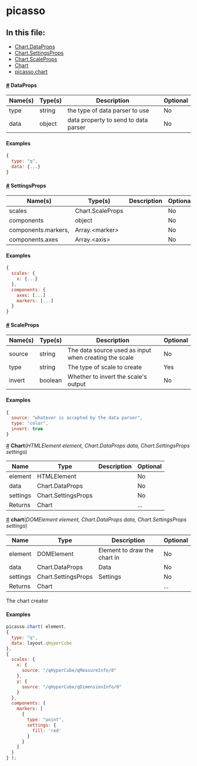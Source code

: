 # picasso
## In this file:
* <a href="#Chart.DataProps">Chart.DataProps</a>
* <a href="#Chart.SettingsProps">Chart.SettingsProps</a>
* <a href="#Chart.ScaleProps">Chart.ScaleProps</a>
* <a href="#Chart">Chart</a>
* <a href="#picasso.chart">picasso.chart</a>

#### <a name='Chart.DataProps' href='#Chart.DataProps'>#</a> DataProps
|Name(s)|Type(s)|Description|Optional|
|-------|-------|-----------|--------|
| type | string | the type of data parser to use | No |
| data | object | data property to send to data parser | No |

#### Examples
```js
{
  type: "q",
  data: {...}
}
```
#### <a name='Chart.SettingsProps' href='#Chart.SettingsProps'>#</a> SettingsProps
|Name(s)|Type(s)|Description|Optional|
|-------|-------|-----------|--------|
| scales | Chart.ScaleProps |  | No |
| components | object |  | No |
| components.markers, | Array.&lt;marker&gt; |  | No |
| components.axes | Array.&lt;axis&gt; |  | No |

#### Examples
```js
{
  scales: {
    x: {...}
  },
  components: {
    axes: [...]
    markers: [...]
  }
}
```
#### <a name='Chart.ScaleProps' href='#Chart.ScaleProps'>#</a> ScaleProps
|Name(s)|Type(s)|Description|Optional|
|-------|-------|-----------|--------|
| source | string | The data source used as input when creating the scale | No |
| type | string | The type of scale to create | Yes |
| invert | boolean | Whether to invert the scale&#x27;s output | No |

#### Examples
```js
{
  source: "whatever is accepted by the data parser",
  type: "color",
  invert: true
}
```
<a name='Chart' href='#Chart'>#</a> **Chart**(*HTMLElement element, Chart.DataProps data, Chart.SettingsProps settings*)

|Name|Type|Description|Optional|
|----|----|-----------|--------|
| element | HTMLElement |  |No|
| data | Chart.DataProps |  |No|
| settings | Chart.SettingsProps |  |No|
| Returns | Chart |  | ... |


<a name='picasso.chart' href='#picasso.chart'>#</a> **chart**(*DOMElement element, Chart.DataProps data, Chart.SettingsProps settings*)

|Name|Type|Description|Optional|
|----|----|-----------|--------|
| element | DOMElement | Element to draw the chart in |No|
| data | Chart.DataProps | Data |No|
| settings | Chart.SettingsProps | Settings |No|
| Returns | Chart |  | ... |

The chart creator
#### Examples
```js
picasso.chart( element,
{
  type: "q",
  data: layout.qHyperCube
},
{
  scales: {
    x: {
      source: "/qHyperCube/qMeasureInfo/0"
    },
    y: {
      source: "/qHyperCube/qDimensionInfo/0"
    }
  },
  components: {
    markers: [
      {
        type: "point",
        settings: {
          fill: 'red'
        }
      }
    ]
  }
} );
```
